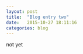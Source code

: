 ```yaml
---
layout: post
title:  "Blog entry two"
date:   2015-10-27 18:11:16
categories: blog
---
```


not yet
